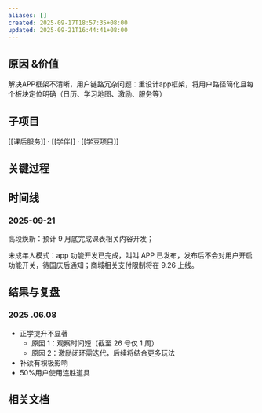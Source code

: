 ```yaml
---
aliases: []
created: 2025-09-17T18:57:35+08:00
updated: 2025-09-21T16:44:41+08:00
---
```

## 原因 &价值
解决APP框架不清晰，用户链路冗杂问题：重设计app框架，将用户路径简化且每个板块定位明确（日历、学习地图、激励、服务等）


## 子项目
[[课后服务]] · [[学伴]] · [[学豆项目]]
## 关键过程

## 时间线
### 2025-09-21
高段焕新：预计 9 月底完成课表相关内容开发；

未成年人模式：app 功能开发已完成，叫叫 APP 已发布，发布后不会对用户开启功能开关，待国庆后通知；商城相关支付限制将在 9.26 上线。

## 结果与复盘
### 2025 .06.08
- 正学提升不显著
    - 原因 1：观察时间短（截至 26 号仅 1 周）
    - 原因 2：激励闭环需迭代，后续将结合更多玩法
- 补读有积极影响
- 50%用户使用连胜道具

## 相关文档
